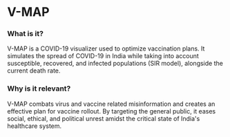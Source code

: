 # V-MAP

### What is it?
V-MAP is a COVID-19 visualizer used to optimize vaccination plans. It simulates the spread of COVID-19 in India while taking into account susceptible, recovered, and infected populations (SIR model), alongside the current death rate.

### Why is it relevant? 
V-MAP combats virus and vaccine related misinformation and creates an effective plan for vaccine rollout. By targeting the general public, it eases social, ethical, and political unrest amidst the critical state of India's healthcare system.

